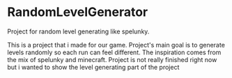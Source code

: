 # RandomLevelGenerator
Project for random level generating like spelunky.

This is a project that i made for our game. Project's main goal is to generate levels randomly so each run can feel different. 
The inspiration comes from the mix of spelunky and minecraft. 
Project is not really finished right now but i wanted to show the level generating part of the project

